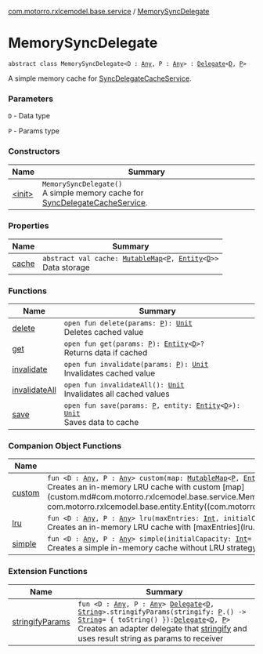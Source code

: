 [com.motorro.rxlcemodel.base.service](../index.md) / [MemorySyncDelegate](./index.md)

# MemorySyncDelegate

`abstract class MemorySyncDelegate<D : `[`Any`](https://kotlinlang.org/api/latest/jvm/stdlib/kotlin/-any/index.html)`, P : `[`Any`](https://kotlinlang.org/api/latest/jvm/stdlib/kotlin/-any/index.html)`> : `[`Delegate`](../-sync-delegate-cache-service/-delegate/index.md)`<`[`D`](index.md#D)`, `[`P`](index.md#P)`>`

A simple memory cache for [SyncDelegateCacheService](../-sync-delegate-cache-service/index.md).

### Parameters

`D` - Data type

`P` - Params type

### Constructors

| Name | Summary |
|---|---|
| [&lt;init&gt;](-init-.md) | `MemorySyncDelegate()`<br>A simple memory cache for [SyncDelegateCacheService](../-sync-delegate-cache-service/index.md). |

### Properties

| Name | Summary |
|---|---|
| [cache](cache.md) | `abstract val cache: `[`MutableMap`](https://kotlinlang.org/api/latest/jvm/stdlib/kotlin.collections/-mutable-map/index.html)`<`[`P`](index.md#P)`, `[`Entity`](../../com.motorro.rxlcemodel.base.entity/-entity/index.md)`<`[`D`](index.md#D)`>>`<br>Data storage |

### Functions

| Name | Summary |
|---|---|
| [delete](delete.md) | `open fun delete(params: `[`P`](index.md#P)`): `[`Unit`](https://kotlinlang.org/api/latest/jvm/stdlib/kotlin/-unit/index.html)<br>Deletes cached value |
| [get](get.md) | `open fun get(params: `[`P`](index.md#P)`): `[`Entity`](../../com.motorro.rxlcemodel.base.entity/-entity/index.md)`<`[`D`](index.md#D)`>?`<br>Returns data if cached |
| [invalidate](invalidate.md) | `open fun invalidate(params: `[`P`](index.md#P)`): `[`Unit`](https://kotlinlang.org/api/latest/jvm/stdlib/kotlin/-unit/index.html)<br>Invalidates cached value |
| [invalidateAll](invalidate-all.md) | `open fun invalidateAll(): `[`Unit`](https://kotlinlang.org/api/latest/jvm/stdlib/kotlin/-unit/index.html)<br>Invalidates all cached values |
| [save](save.md) | `open fun save(params: `[`P`](index.md#P)`, entity: `[`Entity`](../../com.motorro.rxlcemodel.base.entity/-entity/index.md)`<`[`D`](index.md#D)`>): `[`Unit`](https://kotlinlang.org/api/latest/jvm/stdlib/kotlin/-unit/index.html)<br>Saves data to cache |

### Companion Object Functions

| Name | Summary |
|---|---|
| [custom](custom.md) | `fun <D : `[`Any`](https://kotlinlang.org/api/latest/jvm/stdlib/kotlin/-any/index.html)`, P : `[`Any`](https://kotlinlang.org/api/latest/jvm/stdlib/kotlin/-any/index.html)`> custom(map: `[`MutableMap`](https://kotlinlang.org/api/latest/jvm/stdlib/kotlin.collections/-mutable-map/index.html)`<`[`P`](custom.md#P)`, `[`Entity`](../../com.motorro.rxlcemodel.base.entity/-entity/index.md)`<`[`D`](custom.md#D)`>>): `[`MemorySyncDelegate`](./index.md)`<`[`D`](custom.md#D)`, `[`P`](custom.md#P)`>`<br>Creates an in-memory LRU cache with custom [map](custom.md#com.motorro.rxlcemodel.base.service.MemorySyncDelegate.Companion$custom(kotlin.collections.MutableMap((com.motorro.rxlcemodel.base.service.MemorySyncDelegate.Companion.custom.P, com.motorro.rxlcemodel.base.entity.Entity((com.motorro.rxlcemodel.base.service.MemorySyncDelegate.Companion.custom.D)))))/map) as a cache |
| [lru](lru.md) | `fun <D : `[`Any`](https://kotlinlang.org/api/latest/jvm/stdlib/kotlin/-any/index.html)`, P : `[`Any`](https://kotlinlang.org/api/latest/jvm/stdlib/kotlin/-any/index.html)`> lru(maxEntries: `[`Int`](https://kotlinlang.org/api/latest/jvm/stdlib/kotlin/-int/index.html)`, initialCapacity: `[`Int`](https://kotlinlang.org/api/latest/jvm/stdlib/kotlin/-int/index.html)` = 16): `[`MemorySyncDelegate`](./index.md)`<`[`D`](lru.md#D)`, `[`P`](lru.md#P)`>`<br>Creates an in-memory LRU cache with [maxEntries](lru.md#com.motorro.rxlcemodel.base.service.MemorySyncDelegate.Companion$lru(kotlin.Int, kotlin.Int)/maxEntries) records maximum |
| [simple](simple.md) | `fun <D : `[`Any`](https://kotlinlang.org/api/latest/jvm/stdlib/kotlin/-any/index.html)`, P : `[`Any`](https://kotlinlang.org/api/latest/jvm/stdlib/kotlin/-any/index.html)`> simple(initialCapacity: `[`Int`](https://kotlinlang.org/api/latest/jvm/stdlib/kotlin/-int/index.html)` = 16): `[`MemorySyncDelegate`](./index.md)`<`[`D`](simple.md#D)`, `[`P`](simple.md#P)`>`<br>Creates a simple in-memory cache without LRU strategy |

### Extension Functions

| Name | Summary |
|---|---|
| [stringifyParams](../stringify-params.md) | `fun <D : `[`Any`](https://kotlinlang.org/api/latest/jvm/stdlib/kotlin/-any/index.html)`, P : `[`Any`](https://kotlinlang.org/api/latest/jvm/stdlib/kotlin/-any/index.html)`> `[`Delegate`](../-sync-delegate-cache-service/-delegate/index.md)`<`[`D`](../stringify-params.md#D)`, `[`String`](https://kotlinlang.org/api/latest/jvm/stdlib/kotlin/-string/index.html)`>.stringifyParams(stringify: `[`P`](../stringify-params.md#P)`.() -> `[`String`](https://kotlinlang.org/api/latest/jvm/stdlib/kotlin/-string/index.html)` = { toString() }): `[`Delegate`](../-sync-delegate-cache-service/-delegate/index.md)`<`[`D`](../stringify-params.md#D)`, `[`P`](../stringify-params.md#P)`>`<br>Creates an adapter delegate that [stringify](../stringify-params.md#P) and uses result string as params to receiver |
